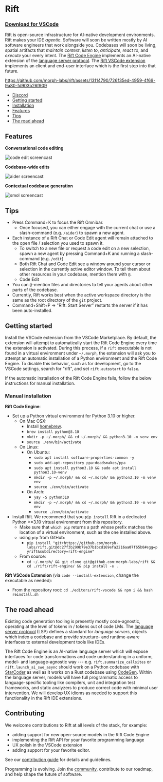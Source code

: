 # Rift

### [Download for VSCode](https://marketplace.visualstudio.com/items?itemName=Morph.rift-vscode)

Rift is open-source infrastructure for AI-native development environments. Rift makes your IDE *agentic*. Software will soon be written mostly by AI software engineers that work alongside you. Codebases will soon be living, spatial artifacts that *maintain context*, *listen to*, *anticipate*, *react to*, and *execute* your every intent. The [Rift Code Engine](./rift-engine/) implements an AI-native extension of the [language server protocol](https://microsoft.github.io/language-server-protocol/). The [Rift VSCode extension](./editors/rift-vscode) implements an client and end-user interface which is the first step into that future.

https://github.com/morph-labs/rift/assets/13114790/726f35ed-4959-4f69-9a80-fd903b26f909

- [Discord](https://discord.gg/wa5sgWMfqv)
- [Getting started](#getting-started)
- [Installation](#manual-installation)
- [Features](#features)
- [Tips](#tips)
- [The road ahead](#the-road-ahead)

## Features
**Conversational code editing**

![code edit screencast](https://github.com/morph-labs/rift/blob/pranav/dev/assets/code-edit.gif)

**Codebase-wide edits**

![aider screencast](https://github.com/morph-labs/rift/blob/pranav/dev/assets/aider.gif)

**Contextual codebase generation**

![smol screencast](https://github.com/morph-labs/rift/blob/pranav/dev/assets/smol.gif)

## Tips
- Press Command+K to focus the Rift Omnibar.
  - Once focused, you can either engage with the current chat or use a slash-command (e.g. `/aider`) to spawn a new agent.
- Each instance of a Rift Chat or Code Edit agent will remain attached to the open file / selection you used to spawn it.
  - To switch to a new file or request a code edit on a new selection, spawn a new agent by pressing Command+K and running a slash-command (e.g. `/edit`)
  - Both Rift Chat and Code Edit see a window around your cursor or selection in the currently active editor window. To tell them about other resources in your codebase, mention them with `@`.
  - Code Edit 
- You can `@`-mention files and directories to tell your agents about other parts of the codebase.
- Currently, Rift works best when the active workspace directory is the same as the root directory of the `git` project.
- Command+Shift+P -> "Rift: Start Server" restarts the server if it has been auto-installed.


## Getting started
Install the VSCode extension from the VSCode Marketplace. By default, the extension will attempt to automatically start the Rift Code Engine every time the extension is activated. During this process, if a `rift` executable is not found in a virtual environment under `~/.morph`, the extension will ask you to attempt an automatic installation of a Python environment and the Rift Code Engine. To disable this behavior, such as for development, go to the VSCode settings, search for "rift", and set `rift.autostart` to `false`.

If the automatic installation of the Rift Code Engine fails, follow the below instructions for manual installation.

### Manual installation
**Rift Code Engine**:
- Set up a Python virtual environment for Python 3.10 or higher.
  - On Mac OSX:
    - Install [homebrew](https://brew.sh).
    - `brew install python@3.10`
    - `mkdir -p ~/.morph/ && cd ~/.morph/ && python3.10 -m venv env`
    - `source ./env/bin/activate`
  - On Linux:
    - On Ubuntu:
      - `sudo apt install software-properties-common -y`
      - `sudo add-apt-repository ppa:deadsnakes/ppa`
      - `sudo apt install python3.10 && sudo apt install python3.10-venv`
      - `mkdir -p ~/.morph/ && cd ~/.morph/ && python3.10 -m venv env`
      - `source ./env/bin/activate`
    - On Arch:
      - `yay -S python310`
      - `mkdir -p ~/.morph/ && cd ~/.morph/ && python3.10 -m venv env`
      - `source ./env/bin/activate`
- Install Rift. We recommend that you `pip install` Rift in a dedicated Python >=3.10 virtual environment from this repository.
  - Make sure that `which pip` returns a path whose prefix matches the location of a virtual environment, such as the one installed above.
  <!-- - Using `pip` and PyPI: -->
  <!--   - `pip install --upgrade 'pyrift[all]'` -->
  <!--     - `[all]` is required to pull in direct dependencies needed for third-party agents like Aider, Smol Dev, and GPT Engineer. -->
  - using `pip` from GitHub:
    - `pip install "git+https://github.com/morph-labs/rift.git@dc27f3b299b79e37b1bcd169efa2216aa07f65b0#egg=pyrift&subdirectory=rift-engine"`
  - From source:
    - `cd ~/.morph/ && git clone git@github.com:morph-labs/rift && cd ./rift/rift-engine/ && pip install -e .`
      
**Rift VSCode Extension** (via `code --install-extension`, change the executable as needed):
- From the repository root: `cd ./editors/rift-vscode && npm i && bash reinstall.sh`

## The road ahead
<!-- TODO(jesse): rephrase / polish in light of Rift 2.0 -->
Existing code generation tooling is presently mostly code-agnostic, operating at the level of tokens in / tokens out of code LMs. The [language server protocol](https://microsoft.github.io/language-server-protocol/) (LSP) defines a standard for *language servers*, objects which index a codebase and provide structure- and runtime-aware interfaces to external development tools like IDEs.

The Rift Code Engine is an AI-native language server which will expose interfaces for code transformations and code understanding in a uniform, model- and language-agnostic way --- e.g. `rift.summarize_callsites` or `rift.launch_ai_swe_async` should work on a Python codebase with [StarCoder](https://huggingface.co/blog/starcoder) as well as it works on a Rust codebase using [CodeGen](https://github.com/salesforce/CodeGen). Within the language server, models will have full programmatic access to language-specific tooling like compilers, unit and integration test frameworks, and static analyzers to produce correct code with minimal user intervention. We will develop UX idioms as needed to support this functionality in the Rift IDE extensions.

## Contributing
We welcome contributions to Rift at all levels of the stack, for example:
- adding support for new open-source models in the Rift Code Engine
- implementing the Rift API for your favorite programming language
- UX polish in the VSCode extension
- adding support for your favorite editor.

See our [contribution guide](/CONTRIBUTORS.md) for details and guidelines.

Programming is evolving. Join the [community](https://discord.gg/wa5sgWMfqv), contribute to our roadmap, and help shape the future of software.

